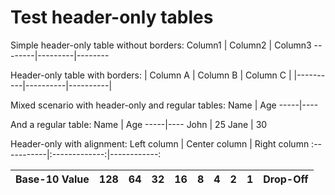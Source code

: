 # Test header-only tables

Simple header-only table without borders:
Column1 | Column2 | Column3
--------|---------|--------

Header-only table with borders:
| Column A | Column B | Column C |
|----------|----------|----------|

Mixed scenario with header-only and regular tables:
Name | Age
-----|----

And a regular table:
Name | Age
-----|----
John | 25
Jane | 30

Header-only with alignment:
Left column | Center column | Right column
:-----------|:-------------:|------------:

| Base-10 Value | 128 | 64 | 32 | 16 | 8 | 4 | 2 | 1 | Drop-Off |
|--------------:|----:|---:|---:|---:|--:|--:|--:|--:|---------:|
